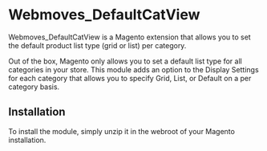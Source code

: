 Webmoves_DefaultCatView
=======================

Webmoves_DefaultCatView is a Magento extension that allows you to set the 
default product list type (grid or list) per category.  

Out of the box, Magento only allows you to set a default list type for all 
categories in your store. This module adds an option to the Display Settings for
each category that allows you to specify Grid, List, or Default on a per
category basis.

Installation
------------

To install the module, simply unzip it in the webroot of your Magento 
installation.

